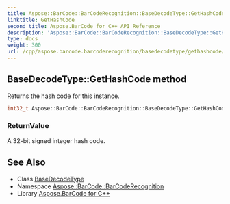 ```yaml
---
title: Aspose::BarCode::BarCodeRecognition::BaseDecodeType::GetHashCode method
linktitle: GetHashCode
second_title: Aspose.BarCode for C++ API Reference
description: 'Aspose::BarCode::BarCodeRecognition::BaseDecodeType::GetHashCode method. Returns the hash code for this instance in C++.'
type: docs
weight: 300
url: /cpp/aspose.barcode.barcoderecognition/basedecodetype/gethashcode/
---
```

## BaseDecodeType::GetHashCode method


Returns the hash code for this instance.

```cpp
int32_t Aspose::BarCode::BarCodeRecognition::BaseDecodeType::GetHashCode() const override
```


### ReturnValue

A 32-bit signed integer hash code.

## See Also

* Class [BaseDecodeType](../)
* Namespace [Aspose::BarCode::BarCodeRecognition](../../)
* Library [Aspose.BarCode for C++](../../../)
